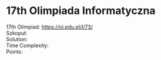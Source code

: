 # 17th Olimpiada Informatyczna
17th Olimpiad: https://oi.edu.pl/l/73/ <br />
Szkopuł:  <br />
Solution:  <br />
Time Complexity: <br />
Points:  <br />